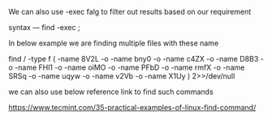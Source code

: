 We can also use -exec falg to filter out results based on our requirement


syntax — find <file-name> -exec <command> \;



In below example we are finding multiple files with these name

find / -type f \( -name 8V2L -o -name bny0 -o -name c4ZX -o -name D8B3 -o -name FHl1 -o -name oiMO -o -name PFbD -o -name rmfX -o -name SRSq -o -name uqyw -o -name v2Vb -o -name X1Uy \) 2>>/dev/null



we can also use below reference link to find such commands

https://www.tecmint.com/35-practical-examples-of-linux-find-command/